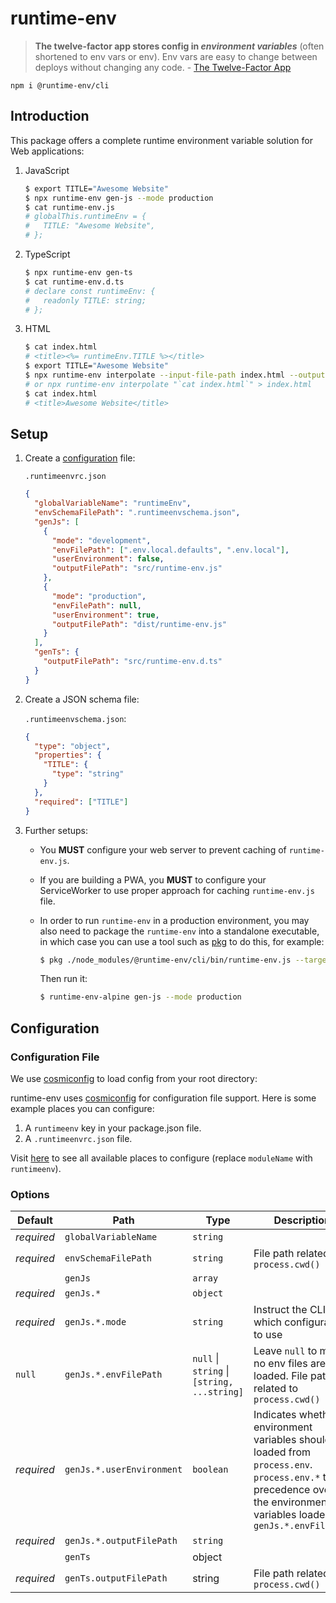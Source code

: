 # runtime-env

> **The twelve-factor app stores config in _environment variables_** (often shortened to env vars or env). Env vars are easy to change between deploys without changing any code. - [The Twelve-Factor App](https://12factor.net/config)

`npm i @runtime-env/cli`

## Introduction

This package offers a complete runtime environment variable solution for Web applications:

1. JavaScript

   ```sh
   $ export TITLE="Awesome Website"
   $ npx runtime-env gen-js --mode production
   $ cat runtime-env.js
   # globalThis.runtimeEnv = {
   #   TITLE: "Awesome Website",
   # };
   ```

1. TypeScript

   ```sh
   $ npx runtime-env gen-ts
   $ cat runtime-env.d.ts
   # declare const runtimeEnv: {
   #   readonly TITLE: string;
   # };
   ```

1. HTML

   ```sh
   $ cat index.html
   # <title><%= runtimeEnv.TITLE %></title>
   $ export TITLE="Awesome Website"
   $ npx runtime-env interpolate --input-file-path index.html --output-file-path index.html
   # or npx runtime-env interpolate "`cat index.html`" > index.html
   $ cat index.html
   # <title>Awesome Website</title>
   ```

## Setup

1. Create a [configuration](#configuration) file:

   `.runtimeenvrc.json`

   ```json
   {
     "globalVariableName": "runtimeEnv",
     "envSchemaFilePath": ".runtimeenvschema.json",
     "genJs": [
       {
         "mode": "development",
         "envFilePath": [".env.local.defaults", ".env.local"],
         "userEnvironment": false,
         "outputFilePath": "src/runtime-env.js"
       },
       {
         "mode": "production",
         "envFilePath": null,
         "userEnvironment": true,
         "outputFilePath": "dist/runtime-env.js"
       }
     ],
     "genTs": {
       "outputFilePath": "src/runtime-env.d.ts"
     }
   }
   ```

1. Create a JSON schema file:

   `.runtimeenvschema.json`:

   ```json
   {
     "type": "object",
     "properties": {
       "TITLE": {
         "type": "string"
       }
     },
     "required": ["TITLE"]
   }
   ```

1. Further setups:

   - You **MUST** configure your web server to prevent caching of `runtime-env.js`.

   - If you are building a PWA, you **MUST** to configure your ServiceWorker to use proper approach for caching `runtime-env.js` file.

   - In order to run `runtime-env` in a production environment, you may also need to package the `runtime-env` into a standalone executable, in which case you can use a tool such as [pkg](https://npmjs.com/pkg) to do this, for example:

     ```sh
     $ pkg ./node_modules/@runtime-env/cli/bin/runtime-env.js --target node18-alpine-x64 --output runtime-env-alpine
     ```

     Then run it:

     ```sh
     $ runtime-env-alpine gen-js --mode production
     ```

## Configuration

### Configuration File

We use [cosmiconfig](https://www.npmjs.com/package/cosmiconfig#searchplaces) to load config from your root directory:

runtime-env uses [cosmiconfig](https://www.npmjs.com/package/cosmiconfig) for configuration file support. Here is some example places you can configure:

1. A `runtimeenv` key in your package.json file.
1. A `.runtimeenvrc.json` file.

Visit [here](https://www.npmjs.com/package/cosmiconfig#searchplaces) to see all available places to configure (replace `moduleName` with `runtimeenv`).

### Options

| Default    | Path                      | Type                                        | Description                                                                                                                                                                   |
| ---------- | ------------------------- | ------------------------------------------- | ----------------------------------------------------------------------------------------------------------------------------------------------------------------------------- |
| _required_ | `globalVariableName`      | `string`                                    |                                                                                                                                                                               |
| _required_ | `envSchemaFilePath`       | `string`                                    | File path related to `process.cwd()`                                                                                                                                          |
|            | `genJs`                   | `array`                                     |                                                                                                                                                                               |
| _required_ | `genJs.*`                 | `object`                                    |                                                                                                                                                                               |
| _required_ | `genJs.*.mode`            | `string`                                    | Instruct the CLI which configuration to use                                                                                                                                   |
| `null`     | `genJs.*.envFilePath`     | `null` \| `string` \| `[string, ...string]` | Leave `null` to mean no env files are loaded. File path related to `process.cwd()`                                                                                            |
| _required_ | `genJs.*.userEnvironment` | `boolean`                                   | Indicates whether environment variables should be loaded from `process.env`. `process.env.*` takes precedence over the environment variables loaded via `genJs.*.envFilePath` |
| _required_ | `genJs.*.outputFilePath`  | `string`                                    |                                                                                                                                                                               |
|            | `genTs`                   | object                                      |                                                                                                                                                                               |
| _required_ | `genTs.outputFilePath`    | string                                      | File path related to `process.cwd()`                                                                                                                                          |
